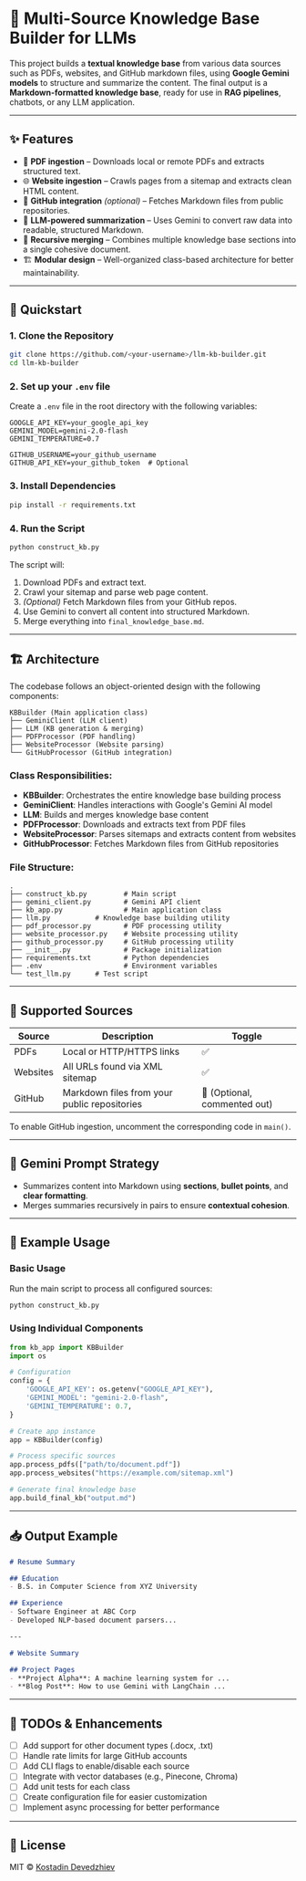 # 🧠 Multi-Source Knowledge Base Builder for LLMs

This project builds a **textual knowledge base** from various data sources such as PDFs, websites, and GitHub markdown files, using **Google Gemini models** to structure and summarize the content. The final output is a **Markdown-formatted knowledge base**, ready for use in **RAG pipelines**, chatbots, or any LLM application.

---

## ✨ Features

- 📄 **PDF ingestion** – Downloads local or remote PDFs and extracts structured text.
- 🌐 **Website ingestion** – Crawls pages from a sitemap and extracts clean HTML content.
- 📘 **GitHub integration** *(optional)* – Fetches Markdown files from public repositories.
- 🧠 **LLM-powered summarization** – Uses Gemini to convert raw data into readable, structured Markdown.
- 🔁 **Recursive merging** – Combines multiple knowledge base sections into a single cohesive document.
- 🏗️ **Modular design** – Well-organized class-based architecture for better maintainability.

---

## 🚀 Quickstart

### 1. Clone the Repository

```bash
git clone https://github.com/<your-username>/llm-kb-builder.git
cd llm-kb-builder
```

### 2. Set up your `.env` file

Create a `.env` file in the root directory with the following variables:

```env
GOOGLE_API_KEY=your_google_api_key
GEMINI_MODEL=gemini-2.0-flash
GEMINI_TEMPERATURE=0.7

GITHUB_USERNAME=your_github_username
GITHUB_API_KEY=your_github_token  # Optional
```

### 3. Install Dependencies

```bash
pip install -r requirements.txt
```

### 4. Run the Script

```bash
python construct_kb.py
```

The script will:

1. Download PDFs and extract text.
2. Crawl your sitemap and parse web page content.
3. *(Optional)* Fetch Markdown files from your GitHub repos.
4. Use Gemini to convert all content into structured Markdown.
5. Merge everything into `final_knowledge_base.md`.

---

## 🏗️ Architecture

The codebase follows an object-oriented design with the following components:

```
KBBuilder (Main application class)
├── GeminiClient (LLM client)
├── LLM (KB generation & merging)
├── PDFProcessor (PDF handling)
├── WebsiteProcessor (Website parsing)
└── GitHubProcessor (GitHub integration)
```

### Class Responsibilities:

- **KBBuilder**: Orchestrates the entire knowledge base building process
- **GeminiClient**: Handles interactions with Google's Gemini AI model
- **LLM**: Builds and merges knowledge base content
- **PDFProcessor**: Downloads and extracts text from PDF files
- **WebsiteProcessor**: Parses sitemaps and extracts content from websites
- **GitHubProcessor**: Fetches Markdown files from GitHub repositories

### File Structure:

```
.
├── construct_kb.py         # Main script
├── gemini_client.py        # Gemini API client
├── kb_app.py               # Main application class
├── llm.py           # Knowledge base building utility
├── pdf_processor.py        # PDF processing utility
├── website_processor.py    # Website processing utility
├── github_processor.py     # GitHub processing utility
├── __init__.py             # Package initialization
├── requirements.txt        # Python dependencies
├── .env                    # Environment variables
└── test_llm.py      # Test script
```

---

## 🔧 Supported Sources

| Source     | Description                                       | Toggle |
|------------|---------------------------------------------------|--------|
| PDFs       | Local or HTTP/HTTPS links                         | ✅     |
| Websites   | All URLs found via XML sitemap                    | ✅     |
| GitHub     | Markdown files from your public repositories      | 🔲 (Optional, commented out) |

To enable GitHub ingestion, uncomment the corresponding code in `main()`.

---

## 🧠 Gemini Prompt Strategy

- Summarizes content into Markdown using **sections**, **bullet points**, and **clear formatting**.
- Merges summaries recursively in pairs to ensure **contextual cohesion**.

---

## 📌 Example Usage

### Basic Usage
Run the main script to process all configured sources:
```bash
python construct_kb.py
```

### Using Individual Components

```python
from kb_app import KBBuilder
import os

# Configuration
config = {
    'GOOGLE_API_KEY': os.getenv("GOOGLE_API_KEY"),
    'GEMINI_MODEL': "gemini-2.0-flash",
    'GEMINI_TEMPERATURE': 0.7,
}

# Create app instance
app = KBBuilder(config)

# Process specific sources
app.process_pdfs(["path/to/document.pdf"])
app.process_websites("https://example.com/sitemap.xml")

# Generate final knowledge base
app.build_final_kb("output.md")
```

---

## 📥 Output Example

```markdown
# Resume Summary

## Education
- B.S. in Computer Science from XYZ University

## Experience
- Software Engineer at ABC Corp
- Developed NLP-based document parsers...

---

# Website Summary

## Project Pages
- **Project Alpha**: A machine learning system for ...
- **Blog Post**: How to use Gemini with LangChain ...
```

---

## 🧪 TODOs & Enhancements

- [ ] Add support for other document types (.docx, .txt)
- [ ] Handle rate limits for large GitHub accounts
- [ ] Add CLI flags to enable/disable each source
- [ ] Integrate with vector databases (e.g., Pinecone, Chroma)
- [ ] Add unit tests for each class
- [ ] Create configuration file for easier customization
- [ ] Implement async processing for better performance

---

## 📄 License

MIT © [Kostadin Devedzhiev](https://github.com/kostadindev)
